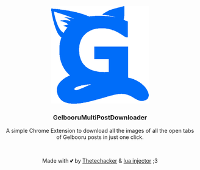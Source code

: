 <div align="center">
    <a align="center" href="https://github.com/Thetechacker/GelbooruMultiPostDownloader">
        <img src="./assets/g_icon_nbg.png" alt="Logo" width="256" height="256">
    </a>
</div>

<h3 align="center">GelbooruMultiPostDownloader</h3>

<p align="center">A simple Chrome Extension to download all the images of all the open tabs of Gelbooru posts in just one click.</p>
<br>
<p align="center">Made with 💕 by <a href="https://github.com/Thetechacker">Thetechacker</a> & <a href="https://github.com/luainjector">lua injector</a> ;3</p>
